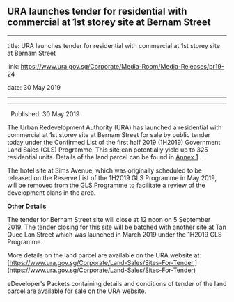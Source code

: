 ## URA launches tender for residential with commercial at 1st storey site at Bernam Street
---
title: URA launches tender for residential with commercial at 1st storey site at Bernam Street

link: https://www.ura.gov.sg/Corporate/Media-Room/Media-Releases/pr19-24

date: 30 May 2019

---

---------------------------------------------------------------------------------------

  Published: 30 May 2019

The Urban Redevelopment Authority (URA) has launched a residential with commercial at 1st storey site at Bernam Street for sale by public tender today under the Confirmed List of the first half 2019 (1H2019) Government Land Sales (GLS) Programme. This site can potentially yield up to 325 residential units. Details of the land parcel can be found in [Annex 1](https://www.ura.gov.sg/-/media/Corporate/Media-Room/2019/May/pr19-24a\(2\).pdf) .

The hotel site at Sims Avenue, which was originally scheduled to be released on the Reserve List of the 1H2019 GLS Programme in May 2019, will be removed from the GLS Programme to facilitate a review of the development plans in the area.

**Other Details**

The tender for Bernam Street site will close at 12 noon on 5 September 2019. The tender closing for this site will be batched with another site at Tan Quee Lan Street which was launched in March 2019 under the 1H2019 GLS Programme.

More details on the land parcel are available on the URA website at: [https://www.ura.gov.sg/Corporate/Land-Sales/Sites-For-Tender.](https://www.ura.gov.sg/Corporate/Land-Sales/Sites-For-Tender)

eDeveloper's Packets containing details and conditions of tender of the land parcel are available for sale on the URA website.